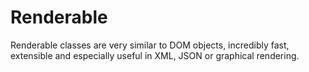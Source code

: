 Renderable
==========

Renderable classes are very similar to DOM objects, incredibly fast, extensible and especially useful in XML, JSON or graphical rendering.
